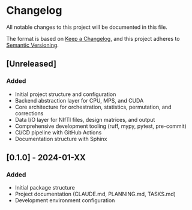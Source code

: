 # Changelog

All notable changes to this project will be documented in this file.

The format is based on [Keep a Changelog](https://keepachangelog.com/en/1.0.0/),
and this project adheres to [Semantic Versioning](https://semver.org/spec/v2.0.0.html).

## [Unreleased]

### Added
- Initial project structure and configuration
- Backend abstraction layer for CPU, MPS, and CUDA
- Core architecture for orchestration, statistics, permutation, and corrections
- Data I/O layer for NIfTI files, design matrices, and output
- Comprehensive development tooling (ruff, mypy, pytest, pre-commit)
- CI/CD pipeline with GitHub Actions
- Documentation structure with Sphinx

## [0.1.0] - 2024-01-XX

### Added
- Initial package structure
- Project documentation (CLAUDE.md, PLANNING.md, TASKS.md)
- Development environment configuration